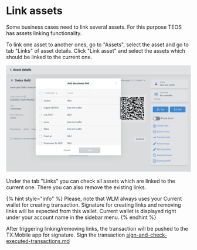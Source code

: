 # Link assets

Some business cases need to link several assets. For this purpose TEOS has assets linking functionality. &#x20;

To link one asset to another ones, go to "Assets", select the asset and go to tab "Links" of asset details. Click "Link asset" and select the assets which should be linked to the current one.

![](<../../.gitbook/assets/image (72).png>)

Under the tab "Links" you can check all assets which are linked to the current one. There you can also remove the existing links.

{% hint style="info" %}
Please, note that WLM always uses your Current wallet for creating transaction. Signature for creating links and removing links will be expected from this wallet. Current wallet is displayed right under your account name in the sidebar menu.
{% endhint %}

After triggering linking/removing links, the transaction will be pushed to the TX.Mobile app for signature. Sign the transaction [sign-and-check-executed-transactions.md](../sign-and-check-executed-transactions.md "mention")
